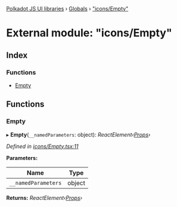 [Polkadot JS UI libraries](../README.md) › [Globals](../globals.md) › ["icons/Empty"](_icons_empty_.md)

# External module: "icons/Empty"

## Index

### Functions

* [Empty](_icons_empty_.md#empty)

## Functions

###  Empty

▸ **Empty**(`__namedParameters`: object): *ReactElement‹[Props](../interfaces/_types_.props.md)›*

*Defined in [icons/Empty.tsx:11](https://github.com/polkadot-js/ui/blob/0c215d98/packages/reactnative-identicon/src/icons/Empty.tsx#L11)*

**Parameters:**

Name | Type |
------ | ------ |
`__namedParameters` | object |

**Returns:** *ReactElement‹[Props](../interfaces/_types_.props.md)›*
